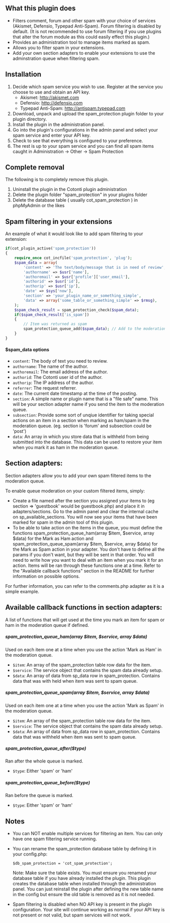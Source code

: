
## What this plugin does

- Filters comment, forum and other spam with your choice of services (Akismet, Defensio, Typepad Anti-Spam). Forum filtering is disabled by default. (It is not recommended to use forum filtering if you use plugins that alter the forum module as this could easily effect this plugin.)
- Provides an administration tool to manage items marked as spam.
- Allows you to filter spam in your extensions.
- Add your own section adapters to enable your extensions to use the adminstration queue when filtering spam.

## Installation

1. Decide which spam service you wish to use. Register at the service you choose to use and obtain an API key.
	- Akismet: http://akismet.com
	- Defensio: http://defensio.com
	- Typepad Anti-Spam: http://antispam.typepad.com
2. Download, unpack and upload the spam_protection plugin folder to your plugin directory.
3. Install the plugin in the administration panel.
4. Go into the plugin's configurations in the admin panel and select your spam service and enter your API key.
5. Check to see that everything is configured to your preference.
6. The rest is up to your spam service and you can find all spam items caught in Administration -> Other -> Spam Protection

## Complete removal

The following is to completely remove this plugin.
 
1. Uninstall the plugin in the Cotonti plugin administration
2. Delete the plugin folder "spam_protection" in your plugins folder
3. Delete the database table ( usually cot\_spam_protection ) in phpMyAdmin or the likes

## Spam filtering in your extensions

An example of what it would look like to add spam filtering to your extension:

```PHP
if(cot_plugin_active('spam_protection'))
{
	require_once cot_incfile('spam_protection', 'plug');
	$spam_data = array(
		'content' => 'The text/body/message that is in need of review',
		'authorname' => $usr['name'],
		'authoremail' => $usr['profile']['user_email'],
		'authorid' => $usr['id'],
		'authorip' => $usr['ip'],
		'date' => $sys['now'],
		'section' => 'your_plugin_name_or_something_simple',
		'data' => array('some_table_or_something_simple' => $rmsg), 
	);
	$spam_check_result = spam_protection_check($spam_data);
	if($spam_check_result['is_spam'])
	{
		// Item was returned as spam
		spam_protection_queue_add($spam_data); // Add to the moderation queue if you want. Not required.
	}
}
```

#### $spam_data options
* `content`: The body of text you need to review.
* `authorname`: The name of the author.
* `authoremail`: The email address of the author.
* `authorid`: The Cotonti user id of the author.
* `authorip`: The IP address of the author.
* `referrer`: The request referrer.
* `date`: The current date timestamp at the time of the posting.
* `section`: A simple name or plugin name that is a "file safe" name. This will be your section adapter name if you send the item to the moderation queue.
* `subsection`: Provide some sort of unqiue identifier for taking special actions on an item in a section when marking as ham/spam in the moderation queue. (eg. section is 'forum' and subsection could be 'post')
* `data`: An array in which you store data that is withheld from being submitted into the database. This data can be used to restore your item when you mark it as ham in the moderation queue.

## Section adapters:

Section adapters allow you to add your own spam filtered items to the moderation queue. 

To enable queue moderation on your custom filtered items, simply:

- Create a file named after the section you assigned your items to (eg section => 'guestbook' would be guestbook.php) and place it
in adapters/sections. Go to the admin panel and clear the internal cache on sp_available_sections. You will now see your items that have been marked for spam in the admin tool of this plugin.
- To be able to take action on the items in the queue, you must define the functions spam_protection_queue_ham(array $item, $service, array $data) for the Mark as Ham action and spam_protection_queue_spam(array $item, $service, array $data) for the Mark as Spam action in your adapter. You don't have to define all the params if you don't want, but they will be sent in that order. You will need to write how you want to deal with an item when you mark it for an action. Items will be ran through these functions one at a time. Refer to the "Available callback functions" section in the README for further information on possible options.

For further information, you can refer to the comments.php adapter as it is a simple example.

## Available callback functions in section adapters:

A list of functions that will get used at the time you mark an item for spam or ham in the moderation queue if defined.

##### spam\_protection\_queue\_ham(array $item, $service, array $data)
 
Used on each item one at a time when you use the action 'Mark as Ham' in the moderation queue.

* `$item`: An array of the spam_protection table row data for the item.
* `$service`: The service object that contains the spam data already setup.
* `$data`: An array of data from sp\_data row in spam\_protection. Contains data that was with held when item was sent to spam queue.

##### spam\_protection\_queue\_spam(array $item, $service, array $data)

Used on each item one at a time when you use the action 'Mark as Spam' in the moderation queue. 

* `$item`: An array of the spam_protection table row data for the item.
* `$service`: The service object that contains the spam data already setup.
* `$data`: An array of data from sp\_data row in spam\_protection. Contains data that was withheld when item was sent to spam queue.

##### spam\_protection\_queue\_after($type)

Ran after the whole queue is marked. 

* `$type`: Either 'spam' or 'ham'

##### spam\_protection\_queue\_before($type)

Ran before the queue is marked. 

* `$type`: Either 'spam' or 'ham'

## Notes

- You can NOT enable multiple services for filtering an item. You can only have one spam filtering service running.
- You can rename the spam_protection database table by defining it in your config.php:

	```$db_spam_protection = 'cot_spam_protection';```

	Note: Make sure the table exists. You must ensure you renamed your database table if you have already installed the plugin.
	This plugin creates the database table when installed through the administration panel. You can just reinstall the plugin after
	defining the new table name in the config but ensure the old table is removed as it is not needed.

- Spam filtering is disabled when NO API key is present in the plugin configuration. Your site will continue working as normal if your API key is not present or not valid, but spam services will not work.